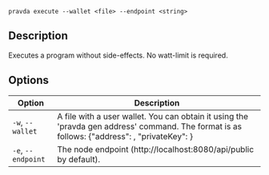 <!--
THIS FILE IS GENERATED. DO NOT EDIT MANUALLY!
-->

```pravda execute --wallet <file> --endpoint <string>```

## Description
Executes a program without side-effects. No watt-limit is required.
## Options

|Option|Description|
|----|----|
|`-w`, `--wallet`|A file with a user wallet. You can obtain it using the 'pravda gen address' command. The format is as follows: {"address": <public key>, "privateKey": <private key>}
|`-e`, `--endpoint`|The node endpoint (http://localhost:8080/api/public by default).
